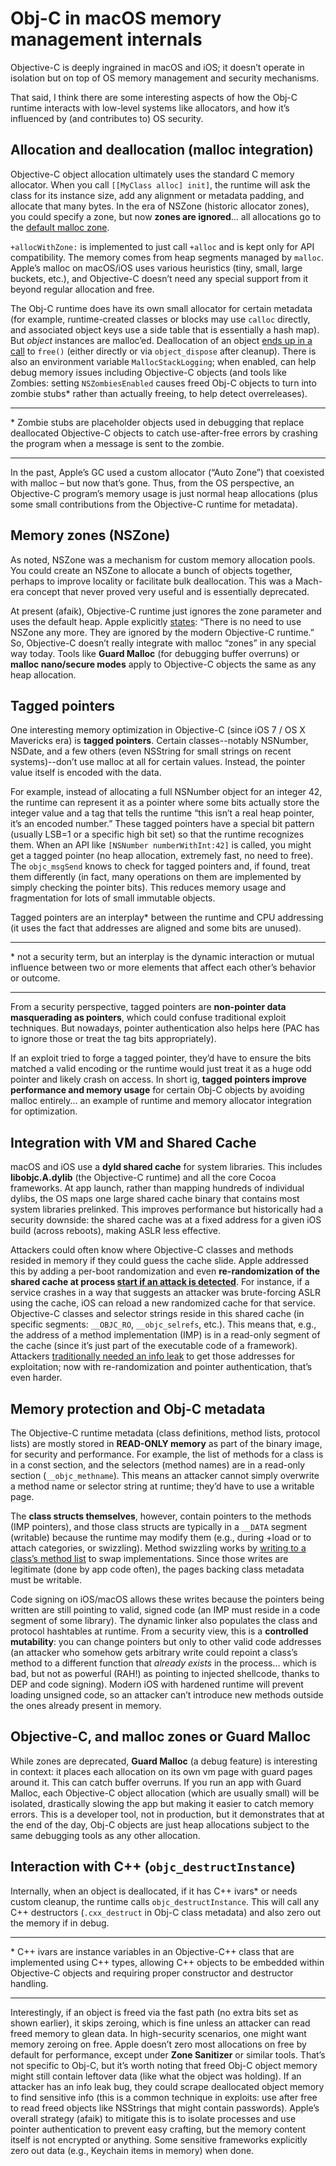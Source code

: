 # Obj-C in macOS memory management internals
Objective-C is deeply ingrained in macOS and iOS; it doesn’t operate in isolation but on top of OS memory management and security mechanisms. 

That said, I think there are some interesting aspects of how the Obj-C runtime interacts with low-level systems like allocators, and how it’s influenced by (and contributes to) OS security. 
## Allocation and deallocation (malloc integration)
Objective-C object allocation ultimately uses the standard C memory allocator. When you call `[[MyClass alloc] init]`, the runtime will ask the class for its instance size, add any alignment or metadata padding, and allocate that many bytes. In the era of NSZone (historic allocator zones), you could specify a zone, but now **zones are ignored**... all allocations go to the [default malloc zone](https://langdev.stackexchange.com/questions/2370/why-did-objective-c-remove-nszone).

`+allocWithZone:` is implemented to just call `+alloc` and is kept only for API compatibility. The memory comes from heap segments managed by `malloc`. Apple’s malloc on macOS/iOS uses various heuristics (tiny, small, large buckets, etc.), and Objective-C doesn’t need any special support from it beyond regular allocation and free.

The Obj-C runtime does have its own small allocator for certain metadata (for example, runtime-created classes or blocks may use `calloc` directly, and associated object keys use a side table that is essentially a hash map). But _object_ instances are malloc’ed. Deallocation of an object [ends up in a call](https://alwaysprocessing.blog/2023/01/19/objc-class-isa) to `free()` (either directly or via `object_dispose` after cleanup). There is also an environment variable `MallocStackLogging`; when enabled, can help debug memory issues including Objective-C objects (and tools like Zombies: setting `NSZombiesEnabled` causes freed Obj-C objects to turn into zombie stubs* rather than actually freeing, to help detect overreleases).

---

\* Zombie stubs are placeholder objects used in debugging that replace deallocated Objective-C objects to catch use-after-free errors by crashing the program when a message is sent to the zombie.

---

In the past, Apple’s GC used a custom allocator (“Auto Zone”) that coexisted with malloc – but now that’s gone. Thus, from the OS perspective, an Objective-C program’s memory usage is just normal heap allocations (plus some small contributions from the Objective-C runtime for metadata).

## Memory zones (NSZone)
As noted, NSZone was a mechanism for custom memory allocation pools. You could create an NSZone to allocate a bunch of objects together, perhaps to improve locality or facilitate bulk deallocation. This was a Mach-era concept that never proved very useful and is essentially deprecated. 

At present (afaik), Objective-C runtime just ignores the zone parameter and uses the default heap. Apple explicitly [states](https://developer.apple.com/library/archive/releasenotes/ObjectiveC/RN-TransitioningToARC/Introduction/Introduction.html#//apple_ref/doc/uid/TP40011226-CH1-SW14): “There is no need to use NSZone any more. They are ignored by the modern Objective-C runtime.” So, Objective-C doesn’t really integrate with malloc “zones” in any special way today. Tools like **Guard Malloc** (for debugging buffer overruns) or **malloc nano/secure modes** apply to Objective-C objects the same as any heap allocation.
## Tagged pointers
One interesting memory optimization in Objective-C (since iOS 7 / OS X Mavericks era) is **tagged pointers**. Certain classes--notably NSNumber, NSDate, and a few others (even NSString for small strings on recent systems)--don’t use malloc at all for certain values. Instead, the pointer value itself is encoded with the data. 

For example, instead of allocating a full NSNumber object for an integer 42, the runtime can represent it as a pointer where some bits actually store the integer value and a tag that tells the runtime “this isn’t a real heap pointer, it’s an encoded number.” These tagged pointers have a special bit pattern (usually LSB=1 or a specific high bit set) so that the runtime recognizes them. When an API like `[NSNumber numberWithInt:42]` is called, you might get a tagged pointer (no heap allocation, extremely fast, no need to free). The `objc_msgSend` knows to check for tagged pointers and, if found, treat them differently (in fact, many operations on them are implemented by simply checking the pointer bits). This reduces memory usage and fragmentation for lots of small immutable objects. 

Tagged pointers are an interplay* between the runtime and CPU addressing (it uses the fact that addresses are aligned and some bits are unused). 

---

\* not a security term, but an interplay is the dynamic interaction or mutual influence between two or more elements that affect each other’s behavior or outcome.

---

From a security perspective, tagged pointers are **non-pointer data masquerading as pointers**, which could confuse traditional exploit techniques. But nowadays, pointer authentication also helps here (PAC has to ignore those or treat the tag bits appropriately). 

If an exploit tried to forge a tagged pointer, they’d have to ensure the bits matched a valid encoding or the runtime would just treat it as a huge odd pointer and likely crash on access. In short ig, **tagged pointers improve performance and memory usage** for certain Obj-C objects by avoiding malloc entirely... an example of runtime and memory allocator integration for optimization.
## Integration with VM and Shared Cache
macOS and iOS use a **dyld shared cache** for system libraries. This includes **libobjc.A.dylib** (the Objective-C runtime) and all the core Cocoa frameworks. At app launch, rather than mapping hundreds of individual dylibs, the OS maps one large shared cache binary that contains most system libraries prelinked. This improves performance but historically had a security downside: the shared cache was at a fixed address for a given iOS build (across reboots), making ASLR less effective. 

Attackers could often know where Objective-C classes and methods resided in memory if they could guess the cache slide. Apple addressed this by adding a per-boot randomization and even **re-randomization of the shared cache at process [start if an attack is detected](https://googleprojectzero.blogspot.com/2021/01/a-look-at-imessage-in-ios-14.html)**. For instance, if a service crashes in a way that suggests an attacker was brute-forcing ASLR using the cache, iOS can reload a new randomized cache for that service. Objective-C classes and selector strings reside in this shared cache (in specific segments: `__OBJC_RO`, `__objc_selrefs`, etc.). This means that, e.g., the address of a method implementation (IMP) is in a read-only segment of the cache (since it’s just part of the executable code of a framework). Attackers [traditionally needed an info leak](https://oliviagallucci.com/aslr-bypass-techniques-and-circumvention-impacts/) to get those addresses for exploitation; now with re-randomization and pointer authentication, that’s even harder.
## Memory protection and Obj-C metadata
The Objective-C runtime metadata (class definitions, method lists, protocol lists) are mostly stored in **READ-ONLY memory** as part of the binary image, for security and performance. For example, the list of methods for a class is in a const section, and the selectors (method names) are in a read-only section (`__objc_methname`). This means an attacker cannot simply overwrite a method name or selector string at runtime; they’d have to use a writable page. 

The **class structs themselves**, however, contain pointers to the methods (IMP pointers), and those class structs are typically in a `__DATA` segment (writable) because the runtime may modify them (e.g., during +load or to attach categories, or swizzling). Method swizzling works by [writing to a class’s method list](https://alwaysprocessing.blog/2023/01/19/objc-class-isa) to swap implementations. Since those writes are legitimate (done by app code often), the pages backing class metadata must be writable. 

Code signing on iOS/macOS allows these writes because the pointers being written are still pointing to valid, signed code (an IMP must reside in a code segment of some library). The dynamic linker also populates the class and protocol hashtables at runtime. From a security view, this is a **controlled mutability**: you can change pointers but only to other valid code addresses (an attacker who somehow gets arbitrary write could repoint a class’s method to a different function that _already exists_ in the process... which is bad, but not as powerful (RAH!) as pointing to injected shellcode, thanks to DEP and code signing). Modern iOS with hardened runtime will prevent loading unsigned code, so an attacker can’t introduce new methods outside the ones already present in memory.
## Objective-C, and **malloc** zones or Guard Malloc
While zones are deprecated, **Guard Malloc** (a debug feature) is interesting in context: it places each allocation on its own vm page with guard pages around it. This can catch buffer overruns. If you run an app with Guard Malloc, each Objective-C object allocation (which are usually small) will be isolated, drastically slowing the app but making it easier to catch memory errors. This is a developer tool, not in production, but it demonstrates that at the end of the day, Obj-C objects are just heap allocations subject to the same debugging tools as any other allocation.

## Interaction with C++ (`objc_destructInstance`)
Internally, when an object is deallocated, if it has C++ ivars* or needs custom cleanup, the runtime calls `objc_destructInstance`. This will call any C++ destructors (`.cxx_destruct` in Obj-C class metadata) and also zero out the memory if in debug.

---

\* C++ ivars are instance variables in an Objective-C++ class that are implemented using C++ types, allowing C++ objects to be embedded within Objective-C objects and requiring proper constructor and destructor handling.

---

 Interestingly, if an object is freed via the fast path (no extra bits set as shown earlier), it skips zeroing, which is fine unless an attacker can read freed memory to glean data. In high-security scenarios, one might want memory zeroing on free. Apple doesn’t zero most allocations on free by default for performance, except under **Zone Sanitizer** or similar tools. That’s not specific to Obj-C, but it’s worth noting that freed Obj-C object memory might still contain leftover data (like what the object was holding). If an attacker has an info leak bug, they could scrape deallocated object memory to find sensitive info (this is a common technique in exploits: use after free to read freed objects like NSStrings that might contain passwords). Apple’s overall strategy (afaik) to mitigate this is to isolate processes and use pointer authentication to prevent easy crafting, but the memory content itself is not encrypted or anything. Some sensitive frameworks explicitly zero out data (e.g., Keychain items in memory) when done.


